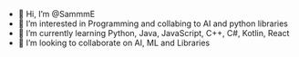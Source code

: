- 👋 Hi, I’m @SammmE
- 👀 I’m interested in Programming and collabing to AI and python libraries
- 🌱 I’m currently learning Python, Java, JavaScript, C++, C#, Kotlin, React
- 💞️ I’m looking to collaborate on AI, ML and Libraries

<!---
SammmE/SammmE is a ✨ special ✨ repository because its `README.md` (this file) appears on your GitHub profile.
You can click the Preview link to take a look at your changes.
--->
